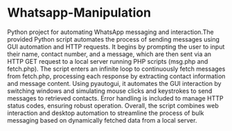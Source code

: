 # Whatsapp-Manipulation
Python project for automating WhatsApp messaging and interaction.The provided Python script automates the process of sending messages using GUI automation and HTTP requests. It begins by prompting the user to input their name, contact number, and a message, which are then sent via an HTTP GET request to a local server running PHP scripts (msg.php and fetch.php). The script enters an infinite loop to continuously fetch messages from fetch.php, processing each response by extracting contact information and message content. Using pyautogui, it automates the GUI interaction by switching windows and simulating mouse clicks and keystrokes to send messages to retrieved contacts. Error handling is included to manage HTTP status codes, ensuring robust operation. Overall, the script combines web interaction and desktop automation to streamline the process of bulk messaging based on dynamically fetched data from a local server.
